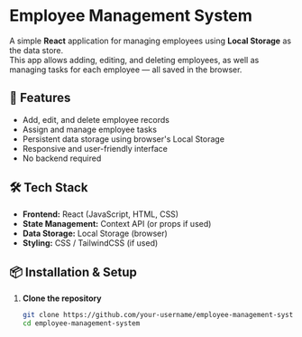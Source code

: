 # Employee Management System

A simple **React** application for managing employees using **Local Storage** as the data store.  
This app allows adding, editing, and deleting employees, as well as managing tasks for each employee — all saved in the browser.

## 🚀 Features
- Add, edit, and delete employee records
- Assign and manage employee tasks
- Persistent data storage using browser's Local Storage
- Responsive and user-friendly interface
- No backend required

## 🛠 Tech Stack
- **Frontend:** React (JavaScript, HTML, CSS)
- **State Management:** Context API (or props if used)
- **Data Storage:** Local Storage (browser)
- **Styling:** CSS / TailwindCSS (if used)

## 📦 Installation & Setup
1. **Clone the repository**
   ```bash
   git clone https://github.com/your-username/employee-management-system.git
   cd employee-management-system
